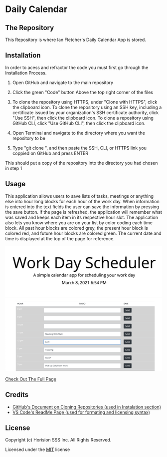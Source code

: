 # Daily Calendar

## The Repository 
This Repository is where Ian Fletcher's Daily Calendar App is stored.

## Installation
In order to acess and refractor the code you must first go through the Installation Process.

1) Open GitHub and navigate to the main repository 

2) Click the green "Code" button Above the top right corner of the files 

3) To clone the repository using HTTPS, under "Clone with HTTPS", click the clipboard icon. To clone the repository using an SSH key, including a certificate issued by your organization's SSH certificate authority, click "Use SSH", then click the clipboard icon. To clone a repository using GitHub CLI, click "Use GitHub CLI", then click the clipboard icon.

4) Open Terminal and navigate to the directory where you want the repository to be 

5) Type "git clone ", and then paste the SSH, CLI, or HTTPS link you coppied on GitHub and press ENTER 

This should put a copy of the repository into the directory you had chosen in step 1

## Usage
This application allows users to save lists of tasks, meetings or anything else into hour long blocks for each hour of the work day. When information is entered into the text fields the user can save the information by pressing the save button. If the page is refreshed, the application will remember what was saved and keeps each item in its respective hour slot. The application also lets you know where you are on your list by color coding each time block. All past hour blocks are colored grey, the present hour block is colored red, and future hour blocks are colored green. The current date and time is displayed at the top of the page for reference.


![calendar](Assets/images/calendar2.png)
![calendar](Assets/images/calendar1.png)

[Check Out The Full Page](https://ianfletcher314.github.io/DailyCalendar/)

## Credits

- [GitHub's Document on Cloning Repositories (used in Instalation section)](https://docs.github.com/en/github/creating-cloning-and-archiving-repositories/cloning-a-repository) 
- [VS Code's ReadMe Page (used for formating and licensing syntax)](https://github.com/microsoft/vscode/blob/master/README.md)

## License 

Copyright (c) Horision SSS Inc. All Rights Reserved.

Licensed under the [MIT](license.txt) license
